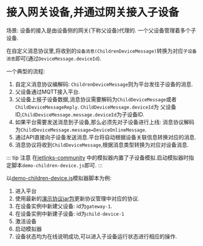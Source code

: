 # 接入网关设备,并通过网关接入子设备

场景: 设备的接入是由设备侧的网关(下称父设备)代理的. 一个父设备管理着多个子设备.

在自定义消息协议里,将收到的`设备消息(ChildrenDeviceMessage)`转换为对应`子设备消息`即可(通过`DeviceMessage.deviceId`).

一个典型的流程:

1. 自定义消息协议编解码: `ChildrenDeviceMessage`则为平台发往子设备的消息.
2. 父设备通过MQTT接入平台.
3. 父设备上报子设备数据,消息协议需要解码为`ChildDeviceMessage`或者`ChildDeviceMessageReply`. `ChildDeviceMessage.deviceId`为
   父设备ID,`ChildDeviceMessage.message.deviceId`为子设备ID.
4. 如果平台需要发送消息到子设备,那么必须先对子设备进行上线: 消息协议解码为`ChildDeviceMessage.message=DeviceOnlineMessage`.
5. 通过API直接向子设备发送消息.平台将自动根据设备关联信息转换对应的消息.
6. 消息协议将收到`ChildDeviceMessage`,根据消息类型转换为对应对设备消息.


::: tip 注意
在[jetlinks-community](https://github.com/jetlinks/jetlinks-community)
中的模拟器内置了子设备模拟.启动模拟器时指定脚本`demo-children-device.js`即可.
:::

以[demo-children-device.js](https://github.com/jetlinks/jetlinks-community/blob/master/simulator/scripts/demo-children-device.js)模拟器脚本为例:

1. 进入平台
2. 使用最新的[演示协议jar包](https://github.com/jetlinks/jetlinks-community/blob/master/simulator/demo-protocol-1.0.jar)更新协议管理中对应的协议.
3. 在设备实例中新建父设备: id为`gateway-1`.
4. 在设备实例中新建子设备: id为`child-device-1`
5. 激活设备
6. 启动模拟器
7. 设备状态均为在线说明成功,可以进入子设备运行状态进行相应的操作.